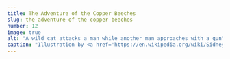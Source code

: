 ```yaml
---
title: The Adventure of the Copper Beeches
slug: the-adventure-of-the-copper-beeches
number: 12
image: true
alt: "A wild cat attacks a man while another man approaches with a gun"
caption: "Illustration by <a href='https://en.wikipedia.org/wiki/Sidney_Paget' class='dark-blue no-underline hover-dark-red'>Sidney Paget</a>, 1892"
---
```

